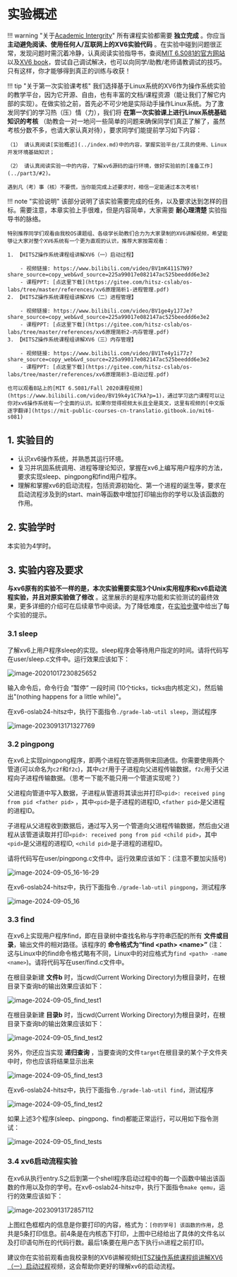 
# 实验概述

!!! warning "关于[Academic Intergrity](https://integrity.mit.edu/)"
    所有课程实验都需要 **独立完成** 。你应当 **主动避免阅读、使用任何人/互联网上的XV6实验代码** 。在实验中碰到问题很正常，发现问题时需沉着冷静，认真阅读实验指导书，查阅[MIT 6.S081的官方网站](https://pdos.csail.mit.edu/6.828/2024/index.html)以及[XV6 book](https://pdos.csail.mit.edu/6.828/2024/xv6/book-riscv-rev4.pdf)，尝试自己调试解决，也可以向同学/助教/老师请教调试的技巧。只有这样，你才能够得到真正的训练与收获！

!!! tip "关于第一次实验课考核"
    我们选择基于Linux系统的XV6作为操作系统实验的教学平台，因为它开源、自由，也有丰富的文档/课程资源（能让我们了解它内部的实现）。在做实验之前，首先必不可少地是实际动手操作Linux系统。为了激发同学们的学习热（压）情（力），我们将 **在第一次实验课上进行Linux系统基础知识的考核** （助教会一对一地问一些简单的问题来确保同学们真正了解了，虽然考核分数不多，也请大家认真对待），要求同学们能提前学习如下内容：

    （1） 请认真阅读[实验概述](../index.md)中的内容，掌握实验平台/工具的使用、Linux开发环境基础知识；
    
    （2） 请认真阅读实验一中的内容，了解xv6源码的运行环境，做好实验前的[准备工作](../part3/#2)。
    
    遇到凡（考）事（核）不要慌，当你能完成上述要求时，相信一定能通过本次考核! 


!!! note "实验说明"
    该部分说明了该实验需要完成的任务，以及要求达到怎样的目标。需要注意，本章实验上手很难，但是内容简单，大家需要 **耐心理清楚** 实验指导书的脉络。

    特别推荐同学们观看由我校OS课题组、各级学长助教们合力为大家录制的XV6讲解视频，希望能够让大家对整个XV6系统有一个更为直观的认识，推荐大家按需观看：
    
    1. 【HITSZ操作系统课程组讲解XV6（一）启动过程】 			 
    
    	- 视频链接: https://www.bilibili.com/video/BV1mK411S7N9?share_source=copy_web&vd_source=225a99017e082147ac525beeddd6e3e2
    	- 课程PPT: [点这里下载](https://gitee.com/hitsz-cslab/os-labs/tree/master/references/xv6原理简析1-进程管理.pdf)
    2. 【HITSZ操作系统课程组讲解XV6（二）进程管理】 
    
    	- 视频链接: https://www.bilibili.com/video/BV1ge4y1J7Je?share_source=copy_web&vd_source=225a99017e082147ac525beeddd6e3e2
    	- 课程PPT: [点这里下载](https://gitee.com/hitsz-cslab/os-labs/tree/master/references/xv6原理简析2-内存管理.pdf)
    3. 【HITSZ操作系统课程组讲解XV6（三）内存管理】 
    
    	- 视频链接: https://www.bilibili.com/video/BV1Te4y1i77z?share_source=copy_web&vd_source=225a99017e082147ac525beeddd6e3e2
    	- 课程PPT: [点这里下载](https://gitee.com/hitsz-cslab/os-labs/tree/master/references/xv6原理简析3-启动过程.pdf)
    
    也可以观看B站上的[MIT 6.S081/Fall 2020课程视频](https://www.bilibili.com/video/BV19k4y1C7kA?p=1)，通过学习这门课程可以让你对xv6操作系统有一个全面的认识。如果你觉得视频太长且全是英文，这里有视频的[中文版逐字翻译](https://mit-public-courses-cn-translatio.gitbook.io/mit6-s081)

## 1.  实验目的

- 认识xv6操作系统，并熟悉其运行环境。
- 复习并巩固系统调用、进程等理论知识，掌握在xv6上编写用户程序的方法，要求实现sleep、pingpong和find用户程序。
- 理解和掌握xv6的启动流程，包括资源初始化、第一个进程的诞生等，要求在启动流程涉及到的start、main等函数中增加打印输出你的学号以及该函数的作⽤。
 
## 2.  实验学时

本实验为4学时。

## 3.  实验内容及要求

**与xv6原有的实验不一样的是，本次实验需要实现3个Unix实用程序和xv6启动流程实验，并且对原实验做了修改** 。这里展示的是程序功能和实验测试的最终效果，更多详细的介绍可在后续章节中阅读。为了降低难度，在[实验步骤](../part3/)中给出了每个实验的提示。

### 3.1 sleep

了解xv6上用户程序sleep的实现。sleep程序会等待用户指定的时间。请将代码写在user/sleep.c文件中。运行效果应该如下：

![image-20201017230825652](part1.assets/image-20201017230825652.png)

输入命令后，命令行会 ”暂停“ 一段时间 (10个ticks，ticks由内核定义)，然后输出"(nothing happens for a little while)"。

在xv6-oslab24-hitsz中，执行下面指令`./grade-lab-util sleep`，测试程序

![image-20230913171327769](part1.assets/image-20230913171327769.png)

### 3.2 pingpong

在xv6上实现pingpong程序，即两个进程在管道两侧来回通信。你需要使用两个管道(可以命名为`c2f`和`f2c`)，其中`c2f`用于子进程向父进程传输数据，`f2c`用于父进程向子进程传输数据。（思考一下能不能只用一个管道实现呢？）

父进程向管道中写入数据，子进程从管道将其读出并打印`<pid>: received ping from pid <father pid>` ，其中`<pid>`是子进程的进程ID, `<father pid>`是父进程的进程ID。

子进程从父进程收到数据后，通过写入另一个管道向父进程传输数据，然后由父进程从该管道读取并打印`<pid>: received pong from pid <child pid>`，其中`<pid>`是父进程的进程ID, `<child pid>`是子进程的进程ID。

请将代码写在user/pingpong.c文件中。运行效果应该如下：(注意不要加尖括号)

![image-2024-09-05_16-16-29](part1.assets/Snipaste_2024-09-05_16-16-29.png)

在xv6-oslab24-hitsz中，执行下面指令`./grade-lab-util pingpong`，测试程序

![image-2024-09-05_16](part1.assets/image-pingpong-testresult.png)

### 3.3 find

在xv6上实现用户程序find，即在目录树中查找名称与字符串匹配的所有 **文件或目录**，输出文件的相对路径。该程序的 **命令格式为“find <path\> <name\>”** (注：这与Linux中的find命令格式略有不同，Linux中的对应格式为`find <path> -name <name>`)。请将代码写在user/find.c文件中。

在根目录新建 **文件b** 时，当cwd(Current Working Directory)为根目录时，在根目录下查询b的输出效果应该如下：

![image-2024-09-05_find_test1](part1.assets/image-find-test1.png)

在根目录新建 **目录b** 时，当cwd(Current Working Directory)为根目录时，在根目录下查询b的输出效果应该如下：

![image-2024-09-05_find_test2](part1.assets/image-find-test2.png)

另外，你还应当实现 **递归查询** ，当要查询的文件`target`在根目录的某个子文件夹中时，你也应该将结果显示出来

![image-2024-09-05_find_test3](part1.assets/image-find-test3.png)

在xv6-oslab24-hitsz中，执行下面指令`./grade-lab-util find`，测试程序

![image-2024-09-05_find_test2](part1.assets/Snipaste_2024-09-05_22-30-33.png)

如果上述3个程序(sleep、pingpong、find)都能正常运行，可以用如下指令测试：

![image-2024-09-05_find_tests](part1.assets/Snipaste_2024-09-05_22-32-46.png)

### 3.4 xv6启动流程实验

在xv6从执⾏entry.S之后到第⼀个shell程序启动过程中的每⼀个函数中输出该函数的作⽤以及你的学号。在xv6-oslab24-hitsz中，执行下面指令`make qemu`，运⾏的效果应该如下：

![image-20230913172857112](part1.assets/image-20230913172857112.png)

上图红色框框内的信息是你要打印的内容，格式为：`[你的学号] 该函数的作用`，总共是5条打印信息。前4条是在内核态下打印，上图中已经给出了具体的文件名以及打印语句所在的代码行数。最后1条要在用户态下执行`sh`进程之前打印。

建议你在实验前观看由我校录制的XV6讲解视频[HITSZ操作系统课程组讲解XV6（⼀）启动过程](https://www.bilibili.com/video/BV1mK411S7N9?share_source=copy_web&vd_source=225a99017e082147ac525beeddd6e3e2)视频，这会帮助你更好的理解xv6的启动流程。






